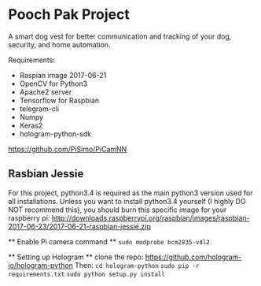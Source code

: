 # Pooch Pak Project

A smart dog vest for better communication and tracking of your dog, security, and home automation.


Requirements:
- Raspian image 2017-06-21
- OpenCV for Python3
- Apache2 server
- Tensorflow for Raspbian
- telegram-cli
- Numpy
- Keras2
- hologram-python-sdk

https://github.com/PiSimo/PiCamNN

## Rasbian Jessie
For this project, python3.4 is required as the main python3 version used for all installations. Unless you want to
install python3.4 yourself (I highly DO NOT recommend this), you should burn this specific image for your raspberry pi:
http://downloads.raspberrypi.org/raspbian/images/raspbian-2017-06-23/2017-06-21-raspbian-jessie.zip

** Enable Pi camera command **
``` sudo modprobe bcm2835-v4l2 ```

** Setting up Hologram **
clone the repo: https://github.com/hologram-io/hologram-python
Then:
``` cd hologram-python ```
``` sudo pip -r requirements.txt ```
``` sudo python setup.py install ```

